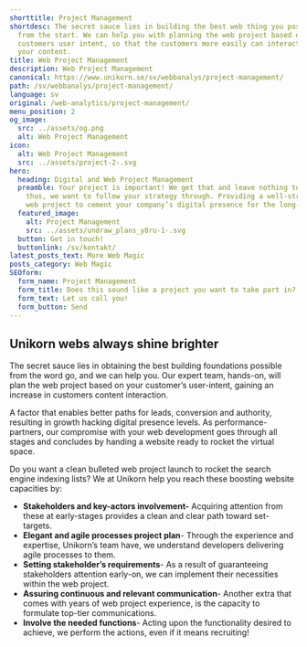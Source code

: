 ```yaml
---
shorttitle: Project Management
shortdesc: The secret sauce lies in building the best web thing you possibly can
  from the start. We can help you with planning the web project based on your
  customers user intent, so that the customers more easily can interact with
  your content.
title: Web Project Management
description: Web Project Management
canonical: https://www.unikorn.se/sv/webbanalys/project-management/
path: /sv/webbanalys/project-management/
language: sv
original: /web-analytics/project-management/
menu_position: 2
og_image:
  src: ../assets/og.png
  alt: Web Project Management
icon:
  alt: Web Project Management
  src: ../assets/project-2-.svg
hero:
  heading: Digital and Web Project Management
  preamble: Your project is important! We get that and leave nothing to chance,
    thus, we want to follow your strategy through. Providing a well-structured
    web project to cement your company’s digital presence for the long-run.
  featured_image:
    alt: Project Management
    src: ../assets/undraw_plans_y8ru-1-.svg
  button: Get in touch!
  buttonlink: /sv/kontakt/
latest_posts_text: More Web Magic
posts_category: Web Magic
SEOform:
  form_name: Project Management
  form_title: Does this sound like a project you want to take part in?
  form_text: Let us call you!
  form_button: Send
---
```

## Unikorn webs always shine brighter

The secret sauce lies in obtaining the best building foundations possible from the word go, and we can help you. Our expert team, hands-on, will plan the web project based on your customer’s user-intent, gaining an increase in customers content interaction.

A factor that enables better paths for leads, conversion and authority, resulting in growth hacking digital presence levels. As performance-partners, our compromise with your web development goes through all stages and concludes by handing a website ready to rocket the virtual space.

Do you want a clean bulleted web project launch to rocket the search engine indexing lists? We at Unikorn help you reach these boosting website capacities by:

* **Stakeholders and key-actors involvement-** Acquiring attention from these at early-stages provides a clean and clear path toward set-targets.
* **Elegant and agile processes project plan**- Through the experience and expertise, Unikorn’s team have, we understand developers delivering agile processes to them.
* **Setting stakeholder’s requirements**- As a result of guaranteeing stakeholders attention early-on, we can implement their necessities within the web project.
* **Assuring continuous and relevant communication**- Another extra that comes with years of web project experience, is the capacity to formulate top-tier communications.
* **Involve the needed functions**- Acting upon the functionality desired to achieve, we perform the actions, even if it means recruiting!